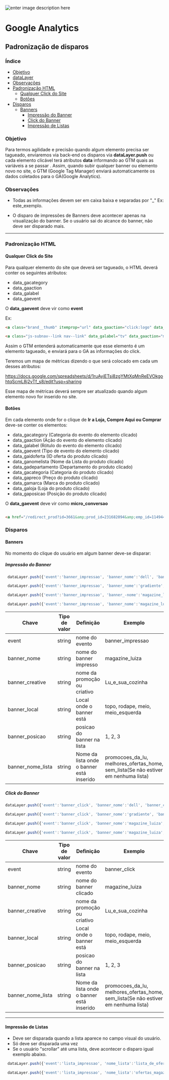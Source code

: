 ﻿

![enter image description here](http://image.buscape.com/material/buscape.png)

# **Google Analytics**

## **Padronização de disparos**

### **Índice**

- [Objetivo](#objetivo)
- [dataLayer](#datalayer)
- [Observações](#observações)
- [Padronização HTML](#padronização-html)
	- [Qualquer Click do Site](#qualquer-click-do-site)
	- [Botões](#botões) 
- [Disparos](#disparos)
	- [Banners](#banners)
		- [Impressão do Banner](#impressão-do-banner)
		- [Click do Banner](#click-do-banner)
		- [Impressão de Listas](#impressão-de-listas)




### **Objetivo**

Para termos agilidade e precisão quando algum elemento precisa ser tagueado, enviaremos via back-end os disparos via  **dataLayer.push** ou cada elemento clicável terá atributos **data** informando ao GTM quais as variáveis a se passar . Assim, quando subir qualquer banner ou elemento novo no site, o GTM (Google Tag Manager) enviará automaticamente os dados coletados para o GA(Google Analytics). 



### **Observações**

 - Todas as informações devem ser em caixa baixa e separadas por "_" Ex: este_exemplo.

 - O disparo de impressões de Banners deve acontecer apenas na visualização do banner. Se o usuário sai do alcance do banner, não deve ser disparado mais.

-------

### **Padronização HTML**


#### **Qualquer Click do Site**

Para qualquer elemento do site que deverá ser tagueado, o HTML deverá conter os seguintes atributos:

 - data_gacategory
 - data_gaaction
 - data_galabel
 - data_gaevent

O **data_gaevent** deve vir como **event**

Ex:

```html
<a class="brand__thumb" itemprop="url" data_gaaction="click:logo" data_gacategory="header" data_gaevent="event" title="Buscapé" href="/"><img itemprop="logo" alt="Buscapé" srcset="https://imagebuscape-a.akamaihd.net/material/logo-buscape.svg" src="https://imagebuscape-a.akamaihd.net/material/buscape.png"></a>

<a class="js-subnav--link nav--link" data_galabel="tv" data_gaaction="menu_principal" data_gacategory="menu" data_gaevent="event" itemprop="url" log-cat-attribute="log-cat-attribute" log_id="2852" href="/tv"><span class="nav--link__line"></span><i class="nav--ico nav--ico-left nav--ico-large ico--tv"></i>TV<i class="nav--ico nav--ico-right ico--arrow fl-right"></i></a>
```

Assim o GTM entenderá automaticamente que esse elemento é um elemento tagueado, e enviará para o GA as informações do click.

Teremos um mapa de métricas dizendo o que será colocado em cada um desses atributos:

https://docs.google.com/spreadsheets/d/1ruAyiETsi8zgYMtXqMnReEVOkgohtqScmL8j2vTf_s8/edit?usp=sharing

Esse mapa de métricas deverá sempre ser atualizado quando algum elemento novo for inserido no site.

#### **Botões**

Em cada elemento onde for o clique de **Ir a Loja,  Compre Aqui ou Comprar**  deve-se conter os elementos:

 - data_gacategory (Categoria do evento do elemento clicado)
 - data_gaaction (Ação do evento do elemento clicado)
 - data_galabel (Rótulo  do evento do elemento clicado)
 - data_gaevent (Tipo de evento do elemento clicado)
 - data_gaidoferta (ID oferta do produto clicado)
 - data_ganomelista (Nome da Lista do produto clicado)
 - data_gadepartamento (Departamento do produto clicado)
 - data_gacategoria (Categoria do produto clicado)
 - data_gapreco (Preço do produto clicado)
 - data_gamarca (Marca do produto clicado)
 - data_galoja (Loja do produto clicado)
 - data_gaposicao (Posição do produto clicado)

O **data_gaevent** deve vir como **micro_conversao** 

```html

<a href="/redirect_prod?id=3661&amp;prod_id=231682094&amp;emp_id=1149445&amp;pos=1&amp;pg=home&amp;cn=253113018&amp;nc=12700120161031105552&amp;az=9d847f29dafc0b1b9e4de8a43bb1627c" target="_blank" title="Ir a loja" class="card--product__link" data_gaevent="micro_conversao" data_gacategory="produto" data_gaaction="micro_conversao:ir_a_loja" data_galabel="ar_condicionado_split_hi_wall_electrolux_ecoturbo_12.000_btu_/_h_frio_r410_-_220_volts" data_gaidoferta="252790505" data_ganomelista="veja_o_que_separamos_para_voce" data_gadepartamento="eletrodomesticos" data_gacategoria="ar_condicionado" data_gapreco="1499.9" data_gamarca="electrolux"  data_galoja="submarino" data_gaposicao="1">


```


### **Disparos**

#### **Banners**

No momento do clique do usuário em algum banner deve-se disparar:

##### **Impressão do Banner** 

```js
 dataLayer.push({'event':'banner_impressao', 'banner_nome':'dell', 'banner_creative':'verao_notebooks','banner_posicao':'1', 'banner_nome_lista':'melhores_ofertas_home'});

 dataLayer.push({'event':'banner_impressao', 'banner_nome':'gradiente', 'banner_creative':'gradiente_voltou','banner_posicao':'2', 'banner_nome_lista':'melhores_ofertas_home'});

 dataLayer.push({'event':'banner_impressao', 'banner_-nome':'magazine_luiza', 'banner_creative':'lu_com_voce','banner_posicao':'1', 'banner_nome_lista':'promocoes_da_lu'});

 dataLayer.push({'event':'banner_impressao', 'banner_nome':'magazine_luiza', 'banner_creative':'lu_e_sua_cozinha','banner_posicao':'2', 'banner_nome_lista':'promocoes_da_lu'});
```
Chave| Tipo de valor| Definição |Exemplo
-------- | --- | ---|---
event		| string | nome do evento |banner_impressao
banner_nome | string | nome do banner impresso|magazine_luiza
banner_creative | string | nome da promoção ou criativo | Lu_e_sua_cozinha 
banner_local |string | Local onde o banner está | topo, rodape, meio, meio_esquerda
banner_posicao 	| string |posicao do banner na lista | 1, 2, 3
banner_nome_lista | string | Nome da lista onde o banner está inserido | promocoes_da_lu, melhores_ofertas_home, sem_lista(Se não estiver em nenhuma lista)
 


##### **Click do Banner**



```js
dataLayer.push({'event':'banner_click', 'banner_nome':'dell', 'banner_creative':'verao_notebooks','banner_posicao':'1', 'banner_nome_lista':'melhores_ofertas_home'});

dataLayer.push({'event':'banner_click', 'banner_nome':'gradiente', 'banner_creative':'gradiente_voltou','banner_posicao':'2', 'banner_nome_lista':'melhores_ofertas_home'});

dataLayer.push({'event':'banner_click', 'banner_nome':'magazine_luiza', 'banner_creative':'lu_com_voce','banner_posicao':'1', 'banner_nome_lista':'promocoes_da_lu'});
 
dataLayer.push({'event':'banner_click', 'banner_nome':'magazine_luiza', 'banner_creative':'lu_e_sua_cozinha','banner_posicao':'2', 'banner_nome_lista':'promocoes_da_lu'});
```

Chave| Tipo de valor| Definição |Exemplo
--|--|--|--
event		| string | nome do evento |banner_click
banner_nome | string | nome do banner clicado|magazine_luiza
banner_creative | string | nome da promoção ou criativo | Lu_e_sua_cozinha 
banner_local |string | Local onde o banner está | topo, rodape, meio, meio_esquerda
banner_posicao 	| string |posicao do banner na lista | 1, 2, 3
banner_nome_lista | string | Nome da lista onde o banner está inserido | promocoes_da_lu, melhores_ofertas_home, sem_lista(Se não estiver em nenhuma lista)
 

-------


#### **Impressão de Listas**

- Deve ser disparada quando a lista aparece no campo visual do usuário.
- Só deve ser disparada uma vez
- Se o usuário "scrollar" até uma lista, deve acontecer o disparo igual exemplo abaixo.

``` js
 dataLayer.push({'event':'lista_impressao', 'nome_lista':'lista_de_ofertas_da_home'});
 
 dataLayer.push({'event':'lista_impressao', 'nome_lista':'ofertas_magazine_luiza'});

```

